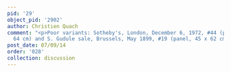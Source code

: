 ```yaml
---
pid: '29'
object_pid: '2902'
author: Christien Quach
comment: "<p>Poor variants: Sotheby's, London, December 6, 1972, #44 (panel, 46 x
  64 cm) and S. Gudule sale, Brussels, May 1899, #19 (panel, 45 x 62 cm)</p>\n"
post_date: 07/09/14
order: '028'
collection: discussion
---
```

